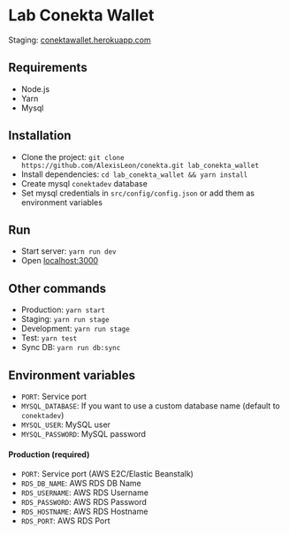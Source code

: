 # Lab Conekta Wallet

Staging: [conektawallet.herokuapp.com](https://conektawallet.herokuapp.com/)

## Requirements

  - Node.js
  - Yarn
  - Mysql

## Installation
  - Clone the project: `git clone https://github.com/AlexisLeon/conekta.git lab_conekta_wallet`
  - Install dependencies: `cd lab_conekta_wallet && yarn install`
  - Create mysql `conektadev` database
  - Set mysql credentials in `src/config/config.json` or add them as environment variables

## Run
  - Start server: `yarn run dev`
  - Open [localhost:3000](https://localhost:3000)

## Other commands
  - Production: `yarn start`
  - Staging: `yarn run stage`
  - Development: `yarn run stage`
  - Test: `yarn test`
  - Sync DB: `yarn run db:sync`

## Environment variables
  - `PORT`: Service port
  - `MYSQL_DATABASE`: If you want to use a custom database name (default to `conektadev`)
  - `MYSQL_USER`: MySQL user
  - `MYSQL_PASSWORD`: MySQL password

#### Production (required)
  - `PORT`: Service port (AWS E2C/Elastic Beanstalk)
  - `RDS_DB_NAME`: AWS RDS DB Name
  - `RDS_USERNAME`: AWS RDS Username
  - `RDS_PASSWORD`: AWS RDS Password
  - `RDS_HOSTNAME`: AWS RDS Hostname
  - `RDS_PORT`: AWS RDS Port
